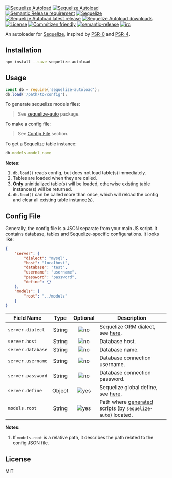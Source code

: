 [![][badge-version-npm]][npm-sequelize-auto] [![][badge-version-node]][npm-sequelize-auto] [![][badge-version-semantic-release]][github-semantic-release-node-version-requirement] [![][badge-version-sequelize]][npm-sequelize] [![][badge-github-release]][github-sequelize-auto-release] [![][badge-downloads-npm-month]][npm-sequelize-auto] [![][badge-license]][npm-sequelize-auto] [![][badge-commitizen-friendly]][github-commitizen] [![][badge-semantic-release]][github-semantic-release] [![][badge-irc]][irc]

An autoloader for [Sequelize][github-sequelize], inspired by [PSR-0][psr-0] and [PSR-4][psr-4].

## Installation
```bash
npm install --save sequelize-autoload
```

## Usage
```javascript
const db = require('sequelize-autoload');
db.load('/path/to/config');
```

To generate sequelize models files:
> See [sequelize-auto][npm-sequelize-auto] package.

To make a config file:
> See [Config File](#config-file) section.

To get a Sequelize table instance:
```javascript
db.models.model_name
```

**Notes:**

1. `db.load()` reads config, but does not load table(s) immediately.
2. Tables are loaded when they are called.
3. **Only** uninitialized table(s) will be loaded, otherwise existing table instance(s) will be returned.
4. `db.load()` can be called more than once, which will reload the config and clear all existing table instance(s).

## Config File
Generally, the config file is a JSON separate from your main JS script. It contains database, tables and Sequelize-specific configurations. It looks like:
```json
{
    "server": {
        "dialect": "mysql",
        "host": "localhost",
        "database": "test",
        "username": "username",
        "password": "password",
        "define": {}
    },
    "models": {
        "root": "../models"
    }
}
```

| Field Name        | Type   | Optional         | Description                                                           |
|-------------------|:------:|:----------------:|-----------------------------------------------------------------------|
| `server.dialect`  | String | ![no][icon-no]   | Sequelize ORM dialect, see [here][doc-sequelize-example-usage].       |
| `server.host`     | String | ![no][icon-no]   | Database host.                                                        |
| `server.database` | String | ![no][icon-no]   | Database name.                                                        |
| `server.username` | String | ![no][icon-no]   | Database connection username.                                         |
| `server.password` | String | ![no][icon-no]   | Database connection password.                                         |
| `server.define`   | Object | ![yes][icon-yes] | Sequelize global define, see [here][doc-sequelize-options].           |
| `models.root`     | String | ![yes][icon-yes] | Path where [generated scripts](#usage) (by `sequelize-auto`) located. |

**Notes:**
1. If `models.root` is a relative path, it describes the path related to the config JSON file.

## License
MIT

[badge-version-npm]: https://img.shields.io/npm/v/sequelize-autoload.svg "Sequelize Autoload"
[badge-version-semantic-release]: https://img.shields.io/badge/semantic--release@node-%3E%3D8.3.0-yellow.svg "Semantic Release requirement"
[badge-version-node]: https://img.shields.io/node/v/sequelize-autoload.svg "Sequelize Autoload"
[badge-version-sequelize]: https://img.shields.io/badge/Sequelize-%3E%3D4.0.0-orange.svg "Sequelize"
[badge-downloads-npm-month]: https://img.shields.io/npm/dm/sequelize-autoload.svg "Sequelize Autoload downloads"
[badge-github-release]: https://img.shields.io/github/release/boxsnake-nodejs/sequelize-autoload.svg "Sequelize Autoload latest release"
[badge-license]: https://img.shields.io/npm/l/sequelize-autoload.svg "License"
[badge-commitizen-friendly]: https://img.shields.io/badge/commitizen-friendly-brightgreen.svg "Commitizen friendly"
[badge-semantic-release]: https://img.shields.io/badge/%20%20%F0%9F%93%A6%F0%9F%9A%80-semantic--release-e10079.svg "semantic-release"
[badge-irc]: https://img.shields.io/badge/irc-%23sequelize--autoload-orange.svg "irc"

[icon-yes]: https://raw.githubusercontent.com/boxsnake-nodejs/sequelize-autoload/master/images/icon-yes.png
[icon-no]: https://raw.githubusercontent.com/boxsnake-nodejs/sequelize-autoload/master/images/icon-no.png

[psr-0]: https://www.php-fig.org/psr/psr-0/ "PSR 0: Autoloading Standard"
[psr-4]: https://www.php-fig.org/psr/psr-4/ "PSR 4: Autoloader"
[github-sequelize]: https://github.com/sequelize/sequelize "Sequelize"
[github-sequelize-auto-release]: https://github.com/boxsnake-nodejs/sequelize-autoload/releases/latest "Sequelize-auto Release"
[github-commitizen]: http://commitizen.github.io/cz-cli/ "Commitizen friendly"
[github-semantic-release]: https://github.com/semantic-release/semantic-release "Semantic Release"
[github-semantic-release-node-version-requirement]: https://github.com/semantic-release/semantic-release/blob/caribou/docs/support/node-version.md#node-version-requirement "Semantic Release - Node version requirement"
[npm-sequelize]: https://www.npmjs.com/package/sequelize "Sequelize"
[npm-sequelize-auto]: https://www.npmjs.com/package/sequelize-auto "Sequelize-auto"
[doc-sequelize-example-usage]: http://docs.sequelizejs.com/#example-usage "Sequelize - Example Usage"
[doc-sequelize-options]: http://docs.sequelizejs.com/manual/installation/usage.html#options "Sequelize - Options"
[irc]: http://webchat.freenode.net/?channels=sequelize-autoload "irc - #sequelize-autoload"
